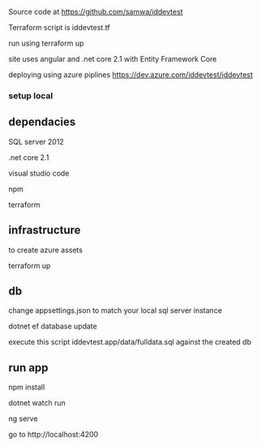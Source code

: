 
Source code at https://github.com/samwa/iddevtest

Terraform script is iddevtest.tf

run using terraform up

site uses angular and .net core 2.1 with Entity Framework Core

deploying using azure piplines https://dev.azure.com/iddevtest/iddevtest

### setup local
## dependacies

SQL server 2012

.net core 2.1

visual studio code

npm

terraform

## infrastructure
to create azure assets

terraform up

## db
change appsettings.json to match your local sql server instance

dotnet ef database update

execute this script iddevtest.app/data/fulldata.sql against the created db

## run app
npm install

dotnet watch run

ng serve

go to http://localhost:4200
